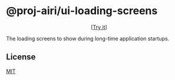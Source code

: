 # @proj-airi/ui-loading-screens

<p align="center">
  [<a href="https://proj-nimara-packages-ui-loading-screens.netlify.app/">Try it</a>]
</p>

The loading screens to show during long-time application startups.

## License

[MIT](../../LICENSE)
